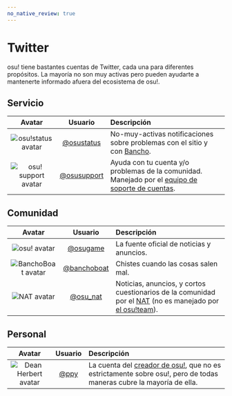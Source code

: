 ```yaml
---
no_native_review: true
---
```


# Twitter

osu! tiene bastantes cuentas de Twitter, cada una para diferentes propósitos. La mayoría no son muy activas pero pueden ayudarte a mantenerte informado afuera del ecosistema de osu!.

## Servicio

| Avatar | Usuario | Descripción |
| :-: | :-: | :-- |
| ![osu!status avatar](img/osustatus.jpg) | [@osustatus](https://twitter.com/osustatus "Twitter") | No-muy-activas notificaciones sobre problemas con el sitio y con [Bancho](/wiki/Bancho_(server)). |
| ![osu! support avatar](img/osusupport.jpg) | [@osusupport](https://twitter.com/osusupport "Twitter") | Ayuda con tu cuenta y/o problemas de la comunidad. Manejado por el [equipo de soporte de cuentas](/wiki/People/The_Team/Account_support_team). |

## Comunidad

| Avatar | Usuario | Descripción |
| :-: | :-: | :-- |
| ![osu! avatar](img/osugame.jpg) | [@osugame](https://twitter.com/osugame "Twitter") | La fuente oficial de noticias y anuncios. |
| ![BanchoBoat avatar](img/banchoboat.jpg) | [@banchoboat](https://twitter.com/banchoboat "Twitter") | Chistes cuando las cosas salen mal. |
| ![NAT avatar](img/osu_nat.png) | [@osu_nat](https://twitter.com/osu_nat "Twitter") | Noticias, anuncios, y cortos cuestionarios de la comunidad por el [NAT](/wiki/People/The_Team/Nomination_Assessment_Team) (no es manejado por [el osu!team](/wiki/People/The_Team)). |

## Personal

| Avatar | Usuario | Descripción |
| :-: | :-: | :-- |
| ![Dean Herbert avatar](img/ppy.jpg) | [@ppy](https://twitter.com/ppy "Twitter") | La cuenta del [creador de osu!](/wiki/People/peppy), que no es estrictamente sobre osu!, pero de todas maneras cubre la mayoría de ella. |
